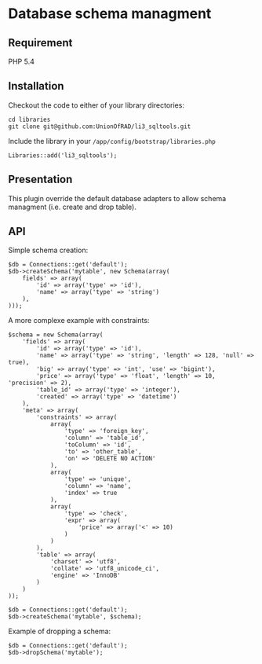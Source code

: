 # Database schema managment

## Requirement

PHP 5.4

## Installation

Checkout the code to either of your library directories:

	cd libraries
	git clone git@github.com:UnionOfRAD/li3_sqltools.git

Include the library in your `/app/config/bootstrap/libraries.php`

	Libraries::add('li3_sqltools');

## Presentation

This plugin override the default database adapters to allow schema managment (i.e. create and drop table).

## API

Simple schema creation:

	$db = Connections::get('default');
	$db->createSchema('mytable', new Schema(array(
		fields' => array(
			'id' => array('type' => 'id'),
			'name' => array('type' => 'string')
		),
	)));

A more complexe example with constraints:

	$schema = new Schema(array(
		'fields' => array(
			'id' => array('type' => 'id'),
			'name' => array('type' => 'string', 'length' => 128, 'null' => true),
			'big' => array('type' => 'int', 'use' => 'bigint'),
			'price' => array('type' => 'float', 'length' => 10, 'precision' => 2),
			'table_id' => array('type' => 'integer'),
			'created' => array('type' => 'datetime')
		),
		'meta' => array(
			'constraints' => array(
				array(
					'type' => 'foreign_key',
					'column' => 'table_id',
					'toColumn' => 'id',
					'to' => 'other_table',
					'on' => 'DELETE NO ACTION'
				),
				array(
					'type' => 'unique',
					'column' => 'name',
					'index' => true
				),
				array(
					'type' => 'check',
					'expr' => array(
						'price' => array('<' => 10)
					)
				)
			),
			'table' => array(
				'charset' => 'utf8',
				'collate' => 'utf8_unicode_ci',
				'engine' => 'InnoDB'
			)
		)
	));

	$db = Connections::get('default');
	$db->createSchema('mytable', $schema);

Example of dropping a schema:

	$db = Connections::get('default');
	$db->dropSchema('mytable');
